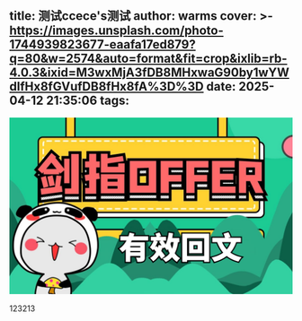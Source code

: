 title: 测试ccece's测试
author: warms
cover: >-
  https://images.unsplash.com/photo-1744939823677-eaafa17ed879?q=80&w=2574&auto=format&fit=crop&ixlib=rb-4.0.3&ixid=M3wxMjA3fDB8MHxwaG90by1wYWdlfHx8fGVufDB8fHx8fA%3D%3D
date: 2025-04-12 21:35:06
tags:
---
![剑指offer018.png](/images/%E5%89%91%E6%8C%87offer018.png)

123213
